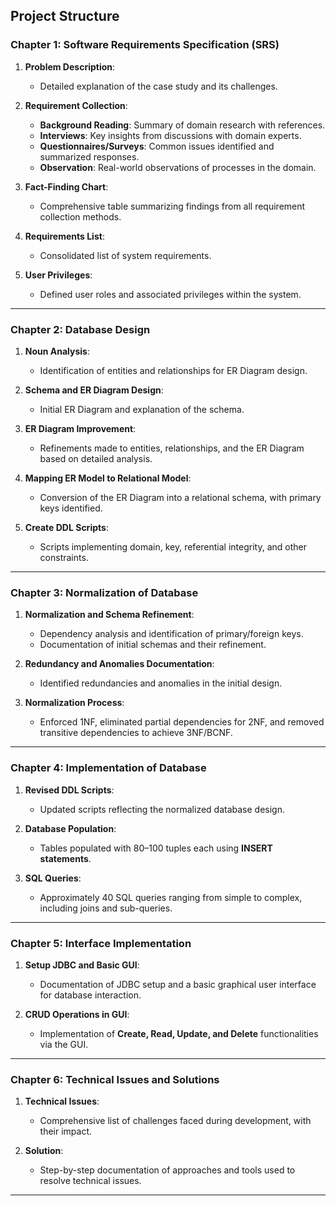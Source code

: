 ## Project Structure  

### Chapter 1: Software Requirements Specification (SRS)  
1. **Problem Description**:  
   - Detailed explanation of the case study and its challenges.  

2. **Requirement Collection**:  
   - **Background Reading**: Summary of domain research with references.  
   - **Interviews**: Key insights from discussions with domain experts.  
   - **Questionnaires/Surveys**: Common issues identified and summarized responses.  
   - **Observation**: Real-world observations of processes in the domain.  

3. **Fact-Finding Chart**:  
   - Comprehensive table summarizing findings from all requirement collection methods.  

4. **Requirements List**:  
   - Consolidated list of system requirements.  

5. **User Privileges**:  
   - Defined user roles and associated privileges within the system.  

---

### Chapter 2: Database Design  
1. **Noun Analysis**:  
   - Identification of entities and relationships for ER Diagram design.  

2. **Schema and ER Diagram Design**:  
   - Initial ER Diagram and explanation of the schema.  

3. **ER Diagram Improvement**:  
   - Refinements made to entities, relationships, and the ER Diagram based on detailed analysis.  

4. **Mapping ER Model to Relational Model**:  
   - Conversion of the ER Diagram into a relational schema, with primary keys identified.  

5. **Create DDL Scripts**:  
   - Scripts implementing domain, key, referential integrity, and other constraints.  

---

### Chapter 3: Normalization of Database  
1. **Normalization and Schema Refinement**:  
   - Dependency analysis and identification of primary/foreign keys.  
   - Documentation of initial schemas and their refinement.  

2. **Redundancy and Anomalies Documentation**:  
   - Identified redundancies and anomalies in the initial design.  

3. **Normalization Process**:  
   - Enforced 1NF, eliminated partial dependencies for 2NF, and removed transitive dependencies to achieve 3NF/BCNF.  

---

### Chapter 4: Implementation of Database  
1. **Revised DDL Scripts**:  
   - Updated scripts reflecting the normalized database design.  

2. **Database Population**:  
   - Tables populated with 80–100 tuples each using **INSERT statements**.  

3. **SQL Queries**:  
   - Approximately 40 SQL queries ranging from simple to complex, including joins and sub-queries.  

---

### Chapter 5: Interface Implementation  
1. **Setup JDBC and Basic GUI**:  
   - Documentation of JDBC setup and a basic graphical user interface for database interaction.  

2. **CRUD Operations in GUI**:  
   - Implementation of **Create, Read, Update, and Delete** functionalities via the GUI.  

---

### Chapter 6: Technical Issues and Solutions  
1. **Technical Issues**:  
   - Comprehensive list of challenges faced during development, with their impact.  

2. **Solution**:  
   - Step-by-step documentation of approaches and tools used to resolve technical issues.  

---
